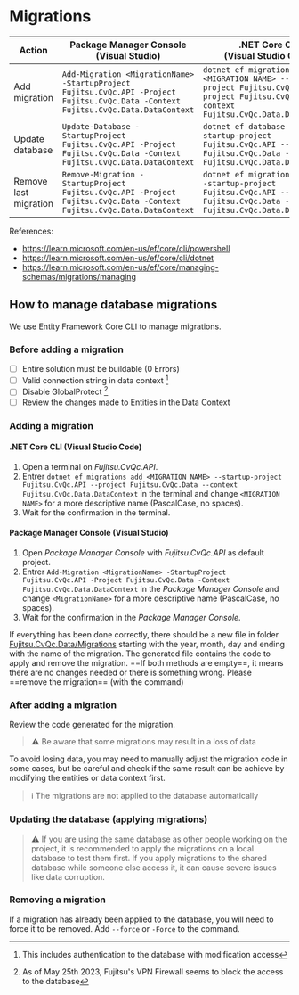 ﻿# Migrations

| Action | Package Manager Console <br> (Visual Studio) | .NET Core CLI <br> (Visual Studio Code)
| ----- | ----- | ----- |
| Add migration | `Add-Migration <MigrationName> -StartupProject Fujitsu.CvQc.API -Project Fujitsu.CvQc.Data -Context Fujitsu.CvQc.Data.DataContext` | `dotnet ef migrations add <MIGRATION NAME> --startup-project Fujitsu.CvQc.API --project Fujitsu.CvQc.Data --context Fujitsu.CvQc.Data.DataContext`
| Update database | `Update-Database -StartupProject Fujitsu.CvQc.API -Project Fujitsu.CvQc.Data -Context Fujitsu.CvQc.Data.DataContext` | `dotnet ef database update --startup-project Fujitsu.CvQc.API --project Fujitsu.CvQc.Data --context Fujitsu.CvQc.Data.DataContext`
| Remove last migration | `Remove-Migration -StartupProject Fujitsu.CvQc.API -Project Fujitsu.CvQc.Data -Context Fujitsu.CvQc.Data.DataContext` | `dotnet ef migrations remove --startup-project Fujitsu.CvQc.API --project Fujitsu.CvQc.Data --context Fujitsu.CvQc.Data.DataContext`

References: 
- https://learn.microsoft.com/en-us/ef/core/cli/powershell
- https://learn.microsoft.com/en-us/ef/core/cli/dotnet
- https://learn.microsoft.com/en-us/ef/core/managing-schemas/migrations/managing


## How to manage database migrations
We use Entity Framework Core CLI to manage migrations.
### Before adding a migration
- [ ] Entire solution must be buildable (0 Errors)
- [ ] Valid connection string in data context [^1]
- [ ] Disable GlobalProtect [^2]
- [ ] Review the changes made to Entities in the Data Context

### Adding a migration

#### .NET Core CLI (Visual Studio Code)
1. Open a terminal on *Fujitsu.CvQc.API*.
2. Entrer `dotnet ef migrations add <MIGRATION NAME> --startup-project Fujitsu.CvQc.API --project Fujitsu.CvQc.Data --context Fujitsu.CvQc.Data.DataContext` in the terminal and change `<MIGRATION NAME>` for a more descriptive name (PascalCase, no spaces).
3. Wait for the confirmation in the terminal.

#### Package Manager Console (Visual Studio)
1. Open *Package Manager Console* with *Fujitsu.CvQc.API* as default project.
2. Entrer `Add-Migration <MigrationName> -StartupProject Fujitsu.CvQc.API -Project Fujitsu.CvQc.Data -Context Fujitsu.CvQc.Data.DataContext` in the *Package Manager Console* and change `<MigrationName>` for a more descriptive name (PascalCase, no spaces).
3. Wait for the confirmation in the *Package Manager Console*.


If everything has been done correctly, there should be a new file in folder [Fujitsu.CvQc.Data/Migrations](#) starting with the year, month, day and ending with the name of the migration.
The generated file contains the code to apply and remove the migration.
==If both methods are empty==, it means there are no changes needed or there is something wrong. Please ==remove the migration== (with the command)
### After adding a migration
 Review the code generated for the migration.
 
 > :warning: Be aware that some migrations may result in a loss of data

 To avoid losing data, you may need to manually adjust the migration code in some cases, but be careful and check if the same result can be achieve by modifying the entities or data context first.

 > ℹ️ The migrations are not applied to the database automatically

 ### Updating the database (applying migrations)
 > :warning: If you are using the same database as other people working on the project, it is recommended to apply the migrations on a local database to test them first. If you apply migrations to the shared database while someone else access it, it can cause severe issues like data corruption.
 
 ### Removing a migration
 If a migration has already been applied to the database, you will need to force it to be removed. Add `--force` or `-Force` to the command.

[^1]: This includes authentication to the database with modification access
[^2]: As of May 25th 2023, Fujitsu's VPN Firewall seems to block the access to the database